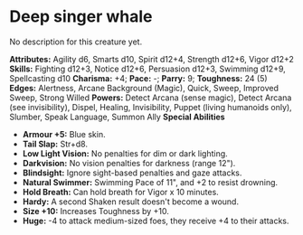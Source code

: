 # Deep singer whale

No description for this creature yet.

**Attributes:** Agility d6, Smarts d10, Spirit d12+4, Strength d12+6,
Vigor d12+2
**Skills:** Fighting d12+3, Notice d12+6, Persuasion d12+3, Swimming
d12+9, Spellcasting d10
**Charisma:** +4; **Pace:** -; **Parry:** 9; **Toughness:** 24 (5)
**Edges:** Alertness, Arcane Background (Magic), Quick, Sweep, Improved
Sweep, Strong Willed
**Powers:** Detect Arcana (sense magic), Detect Arcana (see
invisibility), Dispel, Healing, Invisibility, Puppet (living humanoids
only), Slumber, Speak Language, Summon Ally
**Special Abilities**

- **Armour +5:** Blue skin.
- **Tail Slap:** Str+d8.
- **Low Light Vision:** No penalties for dim or dark lighting.
- **Darkvision:** No vision penalties for darkness (range 12").
- **Blindsight:** Ignore sight-based penalties and gaze attacks.
- **Natural Swimmer:** Swimming Pace of 11", and +2 to resist
drowning.
- **Hold Breath:** Can hold breath for Vigor x 10 minutes.
- **Hardy:** A second Shaken result doesn't become a wound.
- **Size +10:** Increases Toughness by +10.
- **Huge:** -4 to attack medium-sized foes, they receive +4 to their
attacks.
